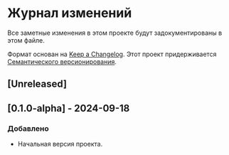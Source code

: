 # Журнал изменений
Все заметные изменения в этом проекте будут задокументированы в этом файле.

Формат основан на [Keep a Changelog](https://keepachangelog.com/ru/1.0.0/).
Этот проект придерживается [Семантического версионирования](https://semver.org/lang/ru/).

## [Unreleased]

## [0.1.0-alpha] - 2024-09-18
### Добавлено
- Начальная версия проекта.